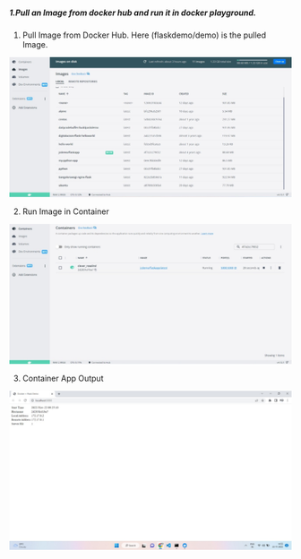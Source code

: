 ##### 1.Pull an Image from docker hub and run it in docker playground.

1. Pull Image from Docker Hub. Here (flaskdemo/demo) is the pulled Image.

![plot](img/images.jpeg)

2. Run Image in Container

![plot](img/containers.jpeg)

3. Container App Output

![plot](img/output.jpeg)
